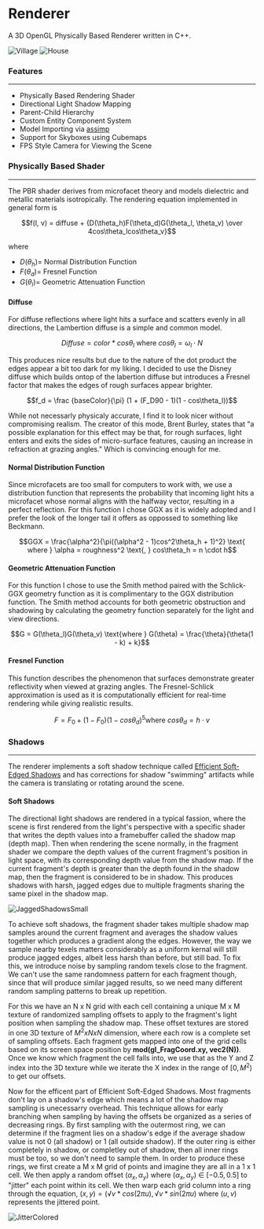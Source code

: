# Renderer
A 3D OpenGL Physically Based Renderer written in C++.

![Village](https://github.com/user-attachments/assets/45f6fb97-62dc-4435-b2b2-9320fac69945)
![House](https://github.com/user-attachments/assets/01192669-82f7-42df-ab93-0a3f002496c0)

### Features
---
* Physically Based Rendering Shader
* Directional Light Shadow Mapping
* Parent-Child Hierarchy
* Custom Entity Component System
* Model Importing via [assimp](https://github.com/assimp/assimp)
* Support for Skyboxes using Cubemaps
* FPS Style Camera for Viewing the Scene

### Physically Based Shader
---
The PBR shader derives from microfacet theory and models dielectric and metallic materials isotropically.
The rendering equation implemented in general form is

$$f(l, v) = diffuse + {D(\theta_h)F(\theta_d)G(\theta_l, \theta_v) \over 4cos\theta_lcos\theta_v}$$

where 
* $D(\theta_h) =$ Normal Distribution Function
* $F(\theta_d) =$ Fresnel Function
* $G(\theta_l) =$ Geometric Attenuation Function

#### Diffuse
For diffuse reflections where light hits a surface and scatters evenly in all directions, the Lambertion diffuse is a simple and common model.

$$Diffuse = color * cos\theta_l \text{  where } cos\theta_l=\omega_l \cdot N$$

This produces nice results but due to the nature of the dot product the edges appear a bit too dark for my liking. I decided to use the Disney diffuse which builds ontop of the labertion diffuse but introduces a Fresnel factor that makes the edges of rough surfaces appear brighter.

$$f_d = \frac {baseColor}{\pi} (1 + (F_D90 - 1)(1 - cos\theta_l))$$

While not necessarly physicaly accurate, I find it to look nicer without compromising realism. The creator of this mode, Brent Burley, states that "a possible explanation for this effect may be that, for rough surfaces, light enters and exits the sides of micro-surface features, causing an increase in refraction at grazing angles." Which is convincing enough for me.

#### Normal Distribution Function
Since microfacets are too small for computers to work with, we use a distribution function that represents the probability that incoming light hits a microfacet whose normal aligns with the halfway vector, resulting in a perfect reflection. For this function I chose GGX as it is widely adopted and I prefer the look of the longer tail it offers as oppossed to something like Beckmann. 

$$GGX = \frac{\alpha^2}{\pi((\alpha^2 - 1)cos^2\theta_h + 1)^2} \text{  where } \alpha = roughness^2 \text{, } cos\theta_h = n \cdot h$$

#### Geometric Attenuation Function
For this function I chose to use the Smith method paired with the Schlick-GGX geometry function as it is complimentary to the GGX distribution function. The Smith method accounts for both geometric obstruction and shadowing by calculating the geometry function separately for the light and view directions.

$$G = G(\theta_l)G(\theta_v) \text{where } G(\theta) = \frac{\theta}{\theta(1 - k) + k}$$

#### Fresnel Function
This function describes the phenomenon that surfaces demonstrate greater reflectivity when viewed at grazing angles. The Fresnel-Schlick approximation is used as it is computationally efficient for real-time rendering while giving realistic results.

$$F = F_0 + (1 - F_0)(1 - cos\theta_d)^5 \text{where } cos\theta_d = h \cdot v$$

### Shadows
---
The renderer implements a soft shadow technique called [Efficient Soft-Edged Shadows](https://developer.nvidia.com/gpugems/gpugems2/part-ii-shading-lighting-and-shadows/chapter-17-efficient-soft-edged-shadows-using) and has corrections for shadow "swimming" artifacts while the camera is translating or rotating around the scene.

#### Soft Shadows
The directional light shadows are rendered in a typical fassion, where the scene is first rendered from the light's perspective with a specific shader that writes the depth values into a framebuffer called the shadow map (depth map). Then when rendering the scene normally, in the fragment shader we compare the depth values of the current fragment's position in light space, with its corresponding depth value from the shadow map. If the current fragment's depth is greater than the depth found in the shadow map, then the fragment is considered to be in shadow. This produces shadows with harsh, jagged edges due to multiple fragments sharing the same pixel in the shadow map.

![JaggedShadowsSmall](https://github.com/user-attachments/assets/8d7ef0b9-85c7-428e-8064-6e0f504d5ae9)

To achieve soft shadows, the fragment shader takes multiple shadow map samples around the current fragment and averages the shadow values together which produces a gradient along the edges. However, the way we sample nearby texels matters considerably as a uniform kernal will still produce jagged edges, albeit less harsh than before, but still bad. To fix this, we introduce noise by sampling random texels close to the fragment. We can't use the same randomness pattern for each fragment though, since that will produce similar jagged results, so we need many different random sampling patterns to break up repetition.

For this we have an N x N grid with each cell containing a unique M x M texture of randomized sampling offsets to apply to the fragment's light position when sampling the shadow map. These offset textures are stored in one 3D texture of $M^2 x N x N$ dimension, where each row is a complete set of sampling offsets. Each fragment gets mapped into one of the grid cells based on its screen space position by **mod(gl_FragCoord.xy, vec2(N))**. Once we know which fragment the cell falls into, we use that as the Y and Z index into the 3D texture while we iterate the X index in the range of $[0, M^2)$ to get our offsets.

Now for the efficent part of Efficient Soft-Edged Shadows. Most fragments don't lay on a shadow's edge which means a lot of the shadow map sampling is unecessarry overhead. This technique allows for early branching when sampling by having the offsets be organized as a series of decreasing rings. By first sampling with the outermost ring, we can determine if the fragment lies on a shadow's edge if the average shadow value is not 0 (all shadow) or 1 (all outside shadow). If the outer ring is either completely in shadow, or completley out of shadow, then all inner rings must be too, so we don't need to sample them. In order to produce these rings, we first create a M x M grid of points and imagine they are all in a 1 x 1 cell. We then apply a random offset $(\alpha_x, \alpha_y)$ where $(\alpha_x, \alpha_y)$ ∈ $[-0.5, 0.5]$ to "jitter" each point within its cell. We then warp each grid column into a ring through the equation, $(x, y) = (√v * cos(2 \pi u), √v * sin(2 \pi u)$ where $(u, v)$ represents the jittered point.

![JitterColored](https://github.com/user-attachments/assets/4c0a20d0-49c5-4016-903d-6f5f112bed77)

